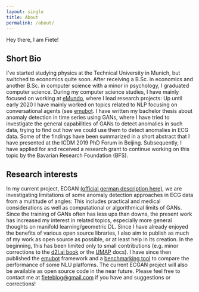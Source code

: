 ```yaml
---
layout: single
title: About
permalink: /about/
---
```


Hey there, I am Fiete!

## Short Bio

I've started studying physics at the Technical University in Munich, but switched to economics quite soon. After receiving a B.Sc. in economics and another B.Sc. in computer science with a minor in psychology, I graduated computer science. During my computer science studies, I have mainly focused on working at [eMundo](https://e-mundo.de/), where I lead research projects: Up until early 2020 I have mainly worked on topics related to NLP focusing on conversational agents (see [emubot](../projects/emubot). I have written my bachelor thesis about anomaly detection in time series using GANs, where I have tried to investigate the general capabilities of GANs to detect anomalies in such data, trying to find out how we could use them to detect anomalies in ECG data. Some of the findings have been summarized in a short abstract that I have presented at the ICDM 2019 PhD Forum in Beijing. Subsequently, I have applied for and received a research grant to continue working on this topic by the Bavarian Research Foundation (BFS).

## Research interests

In my current project, ECGAN [(official german description here)](https://forschungsstiftung.de/Projekte/Details/ECGAN-Erzeugung-und-Detektion-von-Anomalien-in-Zeitreihen-mit-Hilfe-von-Generative-Adversarial-Networks.html), we are investigating limitations of some anomaly detection approaches in ECG data from a multitude of angles: This includes practical and medical considerations as well as computational or algorithmical limits of GANs. Since the training of GANs often has less ups than downs, the present work has increased my interest in related topics, especially more general thoughts on manifold learning/geometric DL.
Since I have already enjoyed the benefits of various open source libraries, I also aim to publish as much of my work as open source as possible, or at least help in its creation. In the beginning, this has been limited only to small contributions (e.g. minor corrections to the [d2l.ai book](https://www.d2l.ai/index.html) or the [UMAP](https://github.com/lmcinnes/umap) docs). I have since then published the [emubot](https://github.com/emundo/emubot) framework and a [benchmarking tool](https://github.com/emundo/nlutestframework) to compare the performance of some NLU platforms. The current ECGAN project will also be available as open source code in the near future.
Please feel free to contact me at [fieteblog@gmail.com](mailto:fieteblog-gmail.com) if you have and suggestions or corrections!
